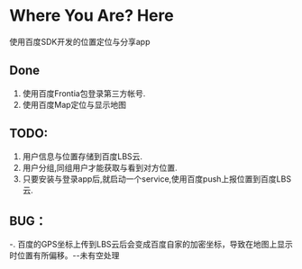 Where You Are? Here
====
使用百度SDK开发的位置定位与分享app

Done
---
1. 使用百度Frontia包登录第三方帐号.
2. 使用百度Map定位与显示地图

TODO:
---
1. 用户信息与位置存储到百度LBS云.
2. 用户分组,同组用户才能获取与看到对方位置.
3. 只要安装与登录app后,就启动一个service,使用百度push上报位置到百度LBS云.

BUG：
---
-. 百度的GPS坐标上传到LBS云后会变成百度自家的加密坐标，导致在地图上显示时位置有所偏移。--未有空处理
